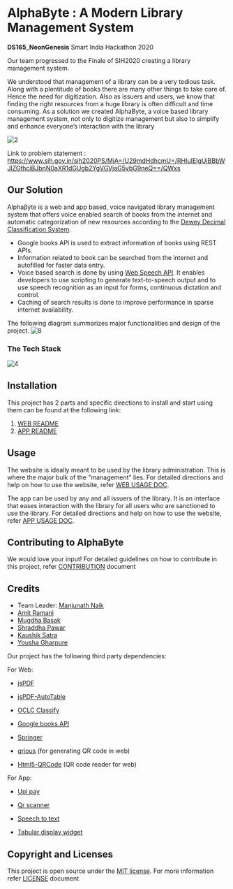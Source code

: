 # AlphaByte : A Modern Library Management System
**DS165_NeonGenesis**
Smart India Hackathon 2020

Our team progressed to the Finale of SIH2020 creating a library management system. 

We understood that management of a library can be a very tedious task. Along with a plentitude of books there are many other things to take care of.  Hence the need for digitization.
Also as issuers and users, we know that finding the right resources from a huge library is often difficult and time consuming.
As a solution we created AlphaByte, a voice based library management system, not only to digitize management but also to simplify and enhance everyone’s interaction with the library



![2](https://user-images.githubusercontent.com/51905437/128184397-152773ff-2261-43b6-95b5-373fdcd17f78.png)

Link to problem statement : https://www.sih.gov.in/sih2020PS/MjA=/U29mdHdhcmU=/RHIuIEIgUiBBbWJlZGthciBJbnN0aXR1dGUgb2YgVGVjaG5vbG9neQ==/QWxs


## Our Solution
Alphaβyte is a web and app based, voice navigated library management system that offers voice enabled search of books from the internet and
automatic categorization of new resources according to the [Dewey Decimal Classification System](https://www.oclc.org/en/dewey.html). 
- Google books API is used to extract information of books using REST APIs. 
- Information related to book can be searched from the internet and autofilled for faster data entry. 
- Voice based search is done by using [Web Speech API](https://www.google.com/intl/en/chrome/demos/speech.html). It enables developers to use scripting to generate text-to-speech output and to use speech recognition as an input for forms, continuous dictation and control.
- Caching of search results is done to improve performance in sparse internet availability.

The following diagram summarizes major functionalities and design of the project.
![8](https://user-images.githubusercontent.com/51905437/128184585-08f2c1bd-b4ee-4fc7-894f-0e2d04404009.png)

### The Tech Stack
![4](https://user-images.githubusercontent.com/51905437/128191530-2bef0c0f-754e-4485-91c5-c0c57cb7c739.png)



## Installation
This project has 2 parts and specific directions to install and start using them can be found at the following link:
1. [WEB README](https://github.com/SYMMKA/sih2020/blob/master/web/README.md#installation)
2. [APP README](https://github.com/SYMMKA/sih2020/blob/master/app/README.md#installation)


## Usage
The website is ideally meant to be used by the library administration. This is where the major bulk of the "management" lies. For detailed directions and help on how to use the website, refer [WEB USAGE DOC](https://github.com/SYMMKA/sih2020/blob/master/web/WEB%20USAGE.md).

The app can be used by any and all issuers of the library. It is an interface that eases interaction with the library for all users who are sanctioned to use the library.
For detailed directions and help on how to use the website, refer [APP USAGE DOC](https://github.com/SYMMKA/sih2020/blob/master/app/APP%20USAGE.md).


## Contributing to AlphaByte
We would love your input! 
For detailed guidelines on how to contribute in this project, refer [CONTRIBUTION](https://github.com/SYMMKA/sih2020/edit/master/CONTRIBUTIONS.md) document

## Credits

  - Team Leader: [Manjunath Naik](https://github.com/Manu1ND)
  - [Amit Ramani](https://github.com/Ichigo27)
  - [Mugdha Basak](https://github.com/basakmugdha)
  - [Shraddha Pawar](https://github.com/shraddhavijay)
  - [Kaushik Satra](https://github.com/Kaushik70)
  - [Yousha Gharpure](https://github.com/youshaaaa)

Our project has the following third party dependencies:

For Web:
 - [jsPDF](https://github.com/MrRio/jsPDF/blob/master/LICENSE)

 - [jsPDF-AutoTable](https://github.com/simonbengtsson/jsPDF-AutoTable/blob/master/LICENSE.txt)

 - [OCLC Classify](http://classify.oclc.org/classify2/)

 - [Google books API](https://developers.google.com/books/terms)

 - [Springer](https://dev.springernature.com/)

 - [qrious](https://github.com/neocotic/qrious/blob/master/LICENSE.md) (for generating QR code in web)
 
 - [Html5-QRCode](https://github.com/mebjas/html5-qrcode/blob/master/LICENSE) (QR code reader for web)
 
For App:
 - [Upi pay](https://pub.dev/packages/upi_pay/license)
 
 - [Qr scanner](https://pub.dev/packages/qr_code_scanner/license)

 - [Speech to text](https://pub.dev/packages/speech_to_text/license)

 - [Tabular display widget](https://pub.dev/packages/json_table)


## Copyright and Licenses
This project is open source under the [MIT license](https://opensource.org/licenses/MIT). For more information refer [LICENSE](https://github.com/SYMMKA/sih2020/edit/master/LICENSE.txt) document
